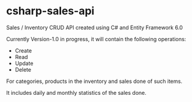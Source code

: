 # csharp-sales-api

Sales / Inventory CRUD API created using C# and Entity Framework 6.0

Currently Version-1.0 in progress, it will contain the following operations:

-   Create
-   Read
-   Update 
-   Delete

For categories, products in the inventory and sales done of such items.

It includes daily and monthly statistics of the sales done.
